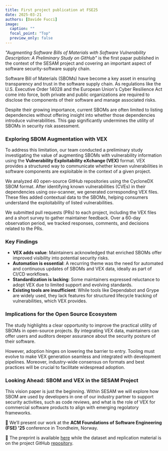```yaml
---
title: First project publication at FSE25
date: 2025-03-21 
authors: [Davide Fucci]
image:
  caption: ""
  focal_point: "Top"
  preview_only: false
---
```


_"Augmenting Software Bills of Materials with Software Vulnerability Description: A Preliminary Study on GitHub"_ is the first papar published in the context of the SESAM project and covering an important aspect of software security-software supply chain. 

Software Bill of Materials (SBOMs) have become a key asset in ensuring transparency and trust in the software supply chain.
As regulations like the U.S. Executive Order 14028 and the European Union's Cyber Resilience Act come into force, both private and public organizations are required to disclose the components of their software and manage associated risks.

Despite their growing importance, current SBOMs are often limited to listing dependencies without offering insight into whether those dependencies introduce vulnerabilities. This gap significantly undermines the utility of SBOMs in security risk assessment.

### Exploring SBOM Augmentation with VEX
To address this limitation, our team conducted a preliminary study investigating the value of augmenting SBOMs with vulnerability information using the **Vulnerability Exploitability eXchange (VEX)** format. VEX provides a structured way to communicate whether known vulnerabilities in software components are exploitable in the context of a given project.

We analyzed 40 open-source GitHub repositories using the CycloneDX SBOM format. After identifying known vulnerabilities (CVEs) in their dependencies using osv-scanner, we generated corresponding VEX files. These files added contextual data to the SBOMs, helping consumers understand the exploitability of listed vulnerabilities.

We submitted pull requests (PRs) to each project, including the VEX files and a short survey to gather maintainer feedback. Over a 60-day observation period, we tracked responses, comments, and decisions related to the PRs.

### Key Findings
- **VEX adds value**: Maintainers acknowledged that enriched SBOMs offer improved visibility into potential security risks.
- **Automation is essential**: A recurring theme was the need for automated and continuous updates of SBOMs and VEX data, ideally as part of CI/CD workflows.
- **Standardization is lacking**: Some maintainers expressed reluctance to adopt VEX due to limited support and evolving standards.
- **Existing tools are insufficient**: While tools like Dependabot and Grype are widely used, they lack features for structured lifecycle tracking of vulnerabilities, which VEX provides.

### Implications for the Open Source Ecosystem 
The study highlights a clear opportunity to improve the practical utility of SBOMs in open-source projects. By integrating VEX data, maintainers can offer users and auditors deeper assurance about the security posture of their software.

However, adoption hinges on lowering the barrier to entry. Tooling must evolve to make VEX generation seamless and integrated with development pipelines. Moreover, industry-wide consensus on formats and best practices will be crucial to facilitate widespread adoption.

### Looking Ahead: SBOM and VEX in the SESAM Project
This vision paper is just the beginning. Within SESAM we will explore how SBOM are used by developers in one of our industry partner to support security activities, such as code reviews, and what is the role of VEX for commercial software products to align with emerging regolatory frameworks.

📍 We’ll present our work at the **ACM Foundations of Software Engineering (FSE) '25** conference in Trondheim, Norway. 

📄 The preprint is available [here](https://arxiv.org/abs/2503.13998) while the dataset and replication material is on the project GitHub [repository](https://github.com/SESAM-project/SBOM-VEX-acceptance).



